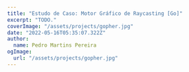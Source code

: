 ```yaml
---
title: "Estudo de Caso: Motor Gráfico de Raycasting [Go]"
excerpt: "TODO."
coverImage: "/assets/projects/gopher.jpg"
date: "2022-05-16T05:35:07.322Z"
author:
  name: Pedro Martins Pereira 
ogImage:
  url: "/assets/projects/gopher.jpg"
---
```

